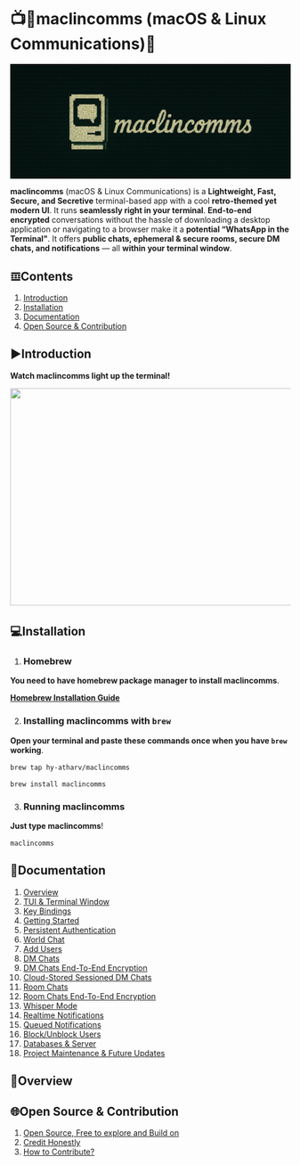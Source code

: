 # 📺💬maclincomms (macOS & Linux Communications)💬
<p align="center">
<img width=700 src="https://github.com/hy-atharv/maclincomms/blob/76841e0ce9206b8703f185bee8efd2158fda9df3/maclincomms.png" align="center">
</p>

**maclincomms** (macOS & Linux Communications) is a **Lightweight, Fast, Secure, and Secretive** terminal-based app with a cool **retro-themed yet modern UI**. It runs **seamlessly right in your terminal**.
**End-to-end encrypted** conversations without the hassle of downloading a desktop application or navigating to a browser make it a **potential “WhatsApp in the Terminal"**.
It offers **public chats, ephemeral & secure rooms, secure DM chats, and notifications** — all **within your terminal window**.


## 𝌞Contents

1. [Introduction](https://github.com/hy-atharv/maclincomms#%EF%B8%8Fintroduction)
2. [Installation](https://github.com/hy-atharv/maclincomms/blob/main/README.md#installation)
3. [Documentation](https://github.com/hy-atharv/maclincomms/blob/main/README.md#documentation)
4. [Open Source & Contribution](https://github.com/hy-atharv/maclincomms/blob/main/README.md#open-source--contribution)

## ▶️Introduction
**Watch maclincomms light up the terminal!**

<p align="center">
  <a href="https://youtu.be/Vs1rYvz6bCc">
    <img src="https://github.com/user-attachments/assets/b58a4a5f-8acb-46b2-a784-f6432458e207" width="630" height="390">
  </a>
</p>

## 💻Installation

1. ### Homebrew
**You need to have homebrew package manager to install maclincomms**.

[**Homebrew Installation Guide**](https://brew.sh)

2. ### Installing maclincomms with `brew`
**Open your terminal and paste these commands once when you have `brew` working**.
```
brew tap hy-atharv/maclincomms
```
```
brew install maclincomms
```
3. ### Running maclincomms
**Just type maclincomms**!
```
maclincomms
```

## 📜Documentation

1. [Overview](https://github.com/hy-atharv/maclincomms/blob/main/README.md#overview)
2. [TUI & Terminal Window](https://github.com/hy-atharv/maclincomms/blob/main/README.md#installation)
3. [Key Bindings](https://github.com/hy-atharv/maclincomms/blob/main/README.md#documentation)
4. [Getting Started](https://github.com/hy-atharv/maclincomms/blob/main/README.md#open-source--contribution)
5. [Persistent Authentication](https://github.com/hy-atharv/maclincomms/blob/main/README.md#open-source--contribution)
6. [World Chat](https://github.com/hy-atharv/maclincomms/blob/main/README.md#open-source--contribution)
7. [Add Users](https://github.com/hy-atharv/maclincomms/blob/main/README.md#open-source--contribution)
8. [DM Chats](https://github.com/hy-atharv/maclincomms/blob/main/README.md#open-source--contribution)
9. [DM Chats End-To-End Encryption](https://github.com/hy-atharv/maclincomms/blob/main/README.md#open-source--contribution)
10. [Cloud-Stored Sessioned DM Chats](https://github.com/hy-atharv/maclincomms/blob/main/README.md#open-source--contribution)
11. [Room Chats](https://github.com/hy-atharv/maclincomms/blob/main/README.md#open-source--contribution)
12. [Room Chats End-To-End Encryption](https://github.com/hy-atharv/maclincomms/blob/main/README.md#open-source--contribution)
13. [Whisper Mode](https://github.com/hy-atharv/maclincomms/blob/main/README.md#open-source--contribution)
14. [Realtime Notifications](https://github.com/hy-atharv/maclincomms/blob/main/README.md#open-source--contribution)
15. [Queued Notifications](https://github.com/hy-atharv/maclincomms/blob/main/README.md#open-source--contribution)
16. [Block/Unblock Users](https://github.com/hy-atharv/maclincomms/blob/main/README.md#open-source--contribution)
17. [Databases & Server](https://github.com/hy-atharv/maclincomms/blob/main/README.md#open-source--contribution)
18. [Project Maintenance & Future Updates](https://github.com/hy-atharv/maclincomms/blob/main/README.md#open-source--contribution)


## 🔮Overview



## 🌐Open Source & Contribution

1. [Open Source, Free to explore and Build on](https://github.com/hy-atharv/maclincomms#%EF%B8%8Fintroduction)
2. [Credit Honestly](https://github.com/hy-atharv/maclincomms#%EF%B8%8Fintroduction)
3. [How to Contribute?](https://github.com/hy-atharv/maclincomms#%EF%B8%8Fintroduction)

